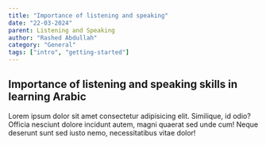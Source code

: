```yaml
---
title: "Importance of listening and speaking"
date: "22-03-2024"
parent: Listening and Speaking
author: "Rashed Abdullah"
category: "General"
tags: ["intro", "getting-started"]
---
```


## Importance of listening and speaking skills in learning Arabic

Lorem ipsum dolor sit amet consectetur adipisicing elit. Similique, id
odio? Officia nesciunt dolore incidunt autem, magni quaerat sed unde cum!
Neque deserunt sunt sed iusto nemo, necessitatibus vitae dolor!
